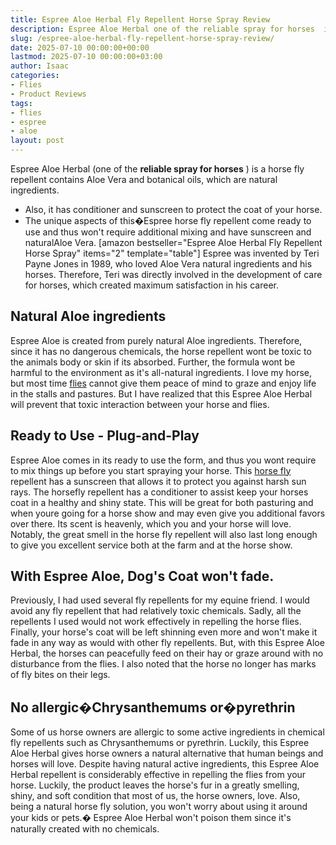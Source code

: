 ```yaml
---
title: Espree Aloe Herbal Fly Repellent Horse Spray Review
description: Espree Aloe Herbal one of the reliable spray for horses  is a horse fly repellent contains Aloe Vera and botanical oils, which are natural ingredients. -...
slug: /espree-aloe-herbal-fly-repellent-horse-spray-review/
date: 2025-07-10 00:00:00+00:00
lastmod: 2025-07-10 00:00:00+03:00
author: Isaac
categories:
- Flies
- Product Reviews
tags:
- flies
- espree
- aloe
layout: post
---
```

Espree Aloe Herbal (one of the
**reliable spray for horses**
) is a horse fly repellent contains Aloe Vera and botanical oils, which are natural ingredients.
- Also, it has conditioner and sunscreen to protect the coat of your horse.
- The unique aspects of this�Espree horse fly repellent come ready to use and thus won't require additional mixing and have sunscreen and naturalAloe Vera.
[amazon bestseller="Espree Aloe Herbal Fly Repellent Horse Spray" items="2" template="table"]
Espree was invented by Teri Payne Jones in 1989, who loved Aloe Vera natural ingredients and his horses. Therefore, Teri was directly involved in the development of care for horses, which created maximum satisfaction in his career.
## Natural Aloe ingredients
Espree Aloe is created from purely natural Aloe ingredients. Therefore, since it has no dangerous chemicals, the horse repellent wont be toxic to the animals body or skin if its absorbed. Further, the formula wont be harmful to the environment as it's all-natural ingredients.
I love my horse, but most time [flies](https://pestpolicy.com/absorbine-ultrashield-ex-brand-residual-insecticide-review/) cannot give them peace of mind to graze and enjoy life in the stalls and pastures. But I have realized that this Espree Aloe Herbal will prevent that toxic interaction between your horse and flies.
## Ready to Use - Plug-and-Play
Espree Aloe comes in its ready to use the form, and thus you wont require to mix things up before you start spraying your horse. This
[horse fly](https://pestpolicy.com/ecosmart-organic-horse-fly-knockdown-repellent-review/)
repellent has a sunscreen that allows it to protect you against harsh sun rays.
The horsefly repellent has a conditioner to assist keep your horses coat in a healthy and shiny state. This will be great for both pasturing and when youre going for a horse show and may even give you additional favors over there.
Its scent is heavenly, which you and your horse will love. Notably, the great smell in the horse fly repellent will also last long enough to give you excellent service both at the farm and at the horse show.
## With Espree Aloe, Dog's Coat won't fade.
Previously, I had used several fly repellents for my equine friend. I would avoid any fly repellent that had relatively toxic chemicals. Sadly, all the repellents I used would not work effectively in repelling the horse flies.
Finally, your horse's coat will be left shinning even more and won't make it fade in any way as would with other fly repellents.
But, with this Espree Aloe Herbal, the horses can peacefully feed on their hay or graze around with no disturbance from the flies. I also noted that the horse no longer has marks of fly bites on their legs.
## No allergic�Chrysanthemums or�pyrethrin
Some of us horse owners are allergic to some active ingredients in chemical fly repellents such as Chrysanthemums or pyrethrin. Luckily, this Espree Aloe Herbal gives horse owners a natural alternative that human beings and horses will love.
Despite having natural active ingredients, this Espree Aloe Herbal repellent is considerably effective in repelling the flies from your horse. Luckily, the product leaves the horse's fur in a greatly smelling, shiny, and soft condition that most of us, the horse owners, love.
Also, being a natural horse fly solution, you won't worry about using it around your kids or pets.� Espree Aloe Herbal won't poison them since it's naturally created with no chemicals.